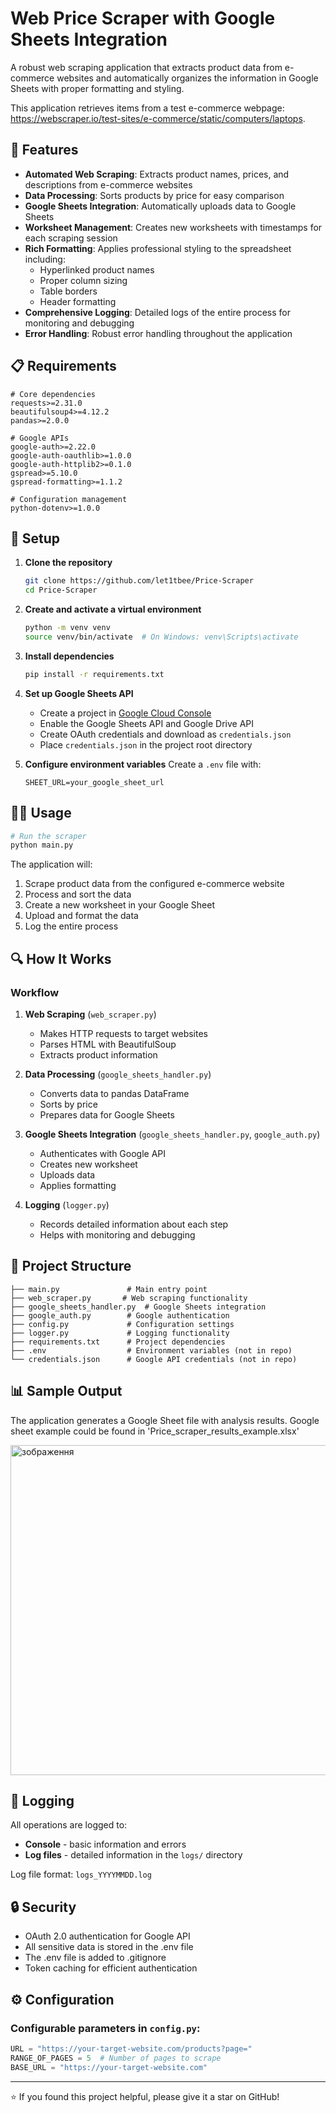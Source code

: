 # Web Price Scraper with Google Sheets Integration

A robust web scraping application that extracts product data from e-commerce websites and automatically organizes the information in Google Sheets with proper formatting and styling. 

This application retrieves items from a test e-commerce webpage: https://webscraper.io/test-sites/e-commerce/static/computers/laptops.

## 🚀 Features

- **Automated Web Scraping**: Extracts product names, prices, and descriptions from e-commerce websites
- **Data Processing**: Sorts products by price for easy comparison
- **Google Sheets Integration**: Automatically uploads data to Google Sheets
- **Worksheet Management**: Creates new worksheets with timestamps for each scraping session
- **Rich Formatting**: Applies professional styling to the spreadsheet including:
  - Hyperlinked product names
  - Proper column sizing
  - Table borders
  - Header formatting
- **Comprehensive Logging**: Detailed logs of the entire process for monitoring and debugging
- **Error Handling**: Robust error handling throughout the application

## 📋 Requirements

```
# Core dependencies
requests>=2.31.0
beautifulsoup4>=4.12.2
pandas>=2.0.0

# Google APIs
google-auth>=2.22.0
google-auth-oauthlib>=1.0.0
google-auth-httplib2>=0.1.0
gspread>=5.10.0
gspread-formatting>=1.1.2

# Configuration management
python-dotenv>=1.0.0
```

## 🔧 Setup

1. **Clone the repository**
   ```bash
   git clone https://github.com/let1tbee/Price-Scraper
   cd Price-Scraper
   ```

2. **Create and activate a virtual environment**
   ```bash
   python -m venv venv
   source venv/bin/activate  # On Windows: venv\Scripts\activate
   ```

3. **Install dependencies**
   ```bash
   pip install -r requirements.txt
   ```

4. **Set up Google Sheets API**
   - Create a project in [Google Cloud Console](https://console.cloud.google.com/)
   - Enable the Google Sheets API and Google Drive API
   - Create OAuth credentials and download as `credentials.json`
   - Place `credentials.json` in the project root directory

5. **Configure environment variables**
   Create a `.env` file with:
   ```
   SHEET_URL=your_google_sheet_url
   ```

## 🏃‍♂️ Usage

```bash
# Run the scraper
python main.py
```

The application will:
1. Scrape product data from the configured e-commerce website
2. Process and sort the data
3. Create a new worksheet in your Google Sheet
4. Upload and format the data
5. Log the entire process

## 🔍 How It Works

### Workflow

1. **Web Scraping** (`web_scraper.py`)
   - Makes HTTP requests to target websites
   - Parses HTML with BeautifulSoup
   - Extracts product information

2. **Data Processing** (`google_sheets_handler.py`)
   - Converts data to pandas DataFrame
   - Sorts by price
   - Prepares data for Google Sheets

3. **Google Sheets Integration** (`google_sheets_handler.py`, `google_auth.py`)
   - Authenticates with Google API
   - Creates new worksheet
   - Uploads data
   - Applies formatting

4. **Logging** (`logger.py`)
   - Records detailed information about each step
   - Helps with monitoring and debugging

## 📂 Project Structure

```
├── main.py               # Main entry point
├── web_scraper.py       # Web scraping functionality
├── google_sheets_handler.py  # Google Sheets integration
├── google_auth.py        # Google authentication
├── config.py             # Configuration settings
├── logger.py             # Logging functionality
├── requirements.txt      # Project dependencies
├── .env                  # Environment variables (not in repo)
└── credentials.json      # Google API credentials (not in repo)
```
## 📊 Sample Output

The application generates a Google Sheet file with analysis results. Google sheet example could be found in 'Price_scraper_results_example.xlsx'

<img width="1315" height="528" alt="зображення" src="https://github.com/user-attachments/assets/5f643c8b-8abe-4daf-aa78-d33a6bac0dba" />

## 📝 Logging

All operations are logged to:
- **Console** - basic information and errors
- **Log files** - detailed information in the `logs/` directory

Log file format: `logs_YYYYMMDD.log`

## 🔒 Security

- OAuth 2.0 authentication for Google API
- All sensitive data is stored in the .env file
- The .env file is added to .gitignore
- Token caching for efficient authentication

## ⚙️ Configuration

### Configurable parameters in `config.py`:
```python
URL = "https://your-target-website.com/products?page="
RANGE_OF_PAGES = 5  # Number of pages to scrape
BASE_URL = "https://your-target-website.com"
```


---

⭐ If you found this project helpful, please give it a star on GitHub!
